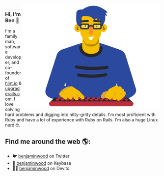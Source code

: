 <img align="right" width=450px src="https://github.com/benjaminwood/benjaminwood/blob/master/ben-typing.svg?raw=true" onerror="this.src='https://github.com/benjaminwood/benjaminwood/blob/master/ben-typing.png?raw=true'">

### Hi, I'm Ben 👋

I'm a family man, software developer, and co-founder of [hint.io](https://hint.io) & [upgraderails.com](https://upgraderails.com). I love solving hard problems and digging into nitty-gritty details. I'm most proficient with Ruby and have a lot of experience with Ruby on Rails. I'm also a huge Linux nerd :nerd_face:.

## Find me around the web 🌎:

- :bird: [benjaminwood](https://twitter.com/benjaminwood "@benjaminwood on Twitter") on Twitter
- :key: [benjaminwood](https://keybase.io/benjaminwood "benjaminwood on Keybase") on Keybase
- :technologist: [benjaminwood](https://dev.to/benjaminwood "benjaminwood on Dev.to") on Dev.to

